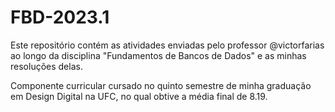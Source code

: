 # FBD-2023.1

Este repositório contém as atividades enviadas pelo professor @victorfarias ao longo da disciplina "Fundamentos de Bancos de Dados" e as minhas resoluções delas.

Componente curricular cursado no quinto semestre de minha graduação em Design Digital na UFC, no qual obtive a média final de 8.19.

